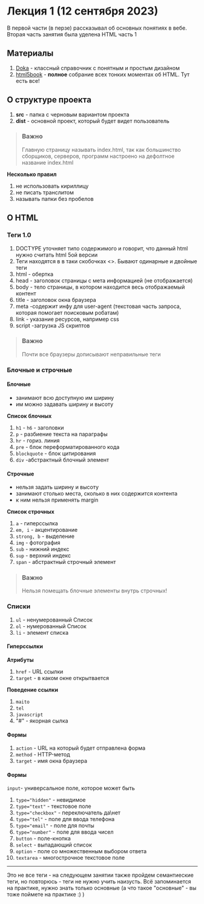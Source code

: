 # Лекция 1 (12 сентября 2023)

В первой части (в перзе) рассказывал об основных понятиях в вебе. Вторая часть занятия была уделена HTML часть 1

## Материалы

1. [Doka](https://doka.guide/html/) - классный справочник с понятным и простым дизайном
2. [html5book](https://html5book.ru/html-html5/) - **полное** собрание всех тонких моментах об HTML. Тут есть все!

## О структуре проекта

1. **src** - папка с черновым вариантом проекта
2. **dist** - основной проект, который будет видет пользователь

> ### Важно
>
> Главную страницу называть index.html, так как большинство сборщиков, серверов, программ настроено на дефолтное название index.html

**Несколько правил**

1. не использовать кириллицу
2. не писать транслитом
3. называть папки без пробелов

## О HTML

### Теги 1.0

1. DOCTYPE уточняет типо содержимого и говорит, что данный html нужно считать html 5ой версии
2. Теги находятся в в таки скобочках <>. Бывают одинарные и двойные теги
3. html - обертка
4. head - заголовок страницы с мета информацией (не отображается)
5. body - тело страницы, в котором находится весь отображаемый контент
6. title - заголовок окна браузера
7. meta -содержит инфу для user-agent (текстовая часть запроса, которая помогает поисковым робатам)
8. link - указание ресурсов, например css
9. script -загрузка JS скриптов

> ### Важно
>
> Почти все браузеры дописывают неправильные теги

### Блочные и строчные

#### Блочные

- занимают всю доступную им ширину
- им можно задавать ширину и высоту

**Список блочных**

1. `h1` - `h6` - заголовки
2. `р` - разбиение текста на параграфы
3. `hr` - гориз. линия
4. `pre` - блок переформатированного кода
5. `blockquote` - блок цитирования
6. `div` -абстрактный блочный элемент

#### Строчные

- нельзя задать ширину и высоту
- занимают столько места, сколько в них содержится контента
- к ним нельзя применять margin

**Список cтрочных**

1. `a` - гиперссылка
2. `em, i` - акцентирование
3. `strong, b` - выделение
4. `img` - фотография
5. `sub` - нижний индекс
6. `sup` - верхний индекс
7. `span` - абстрактный строчный элемент

> ### Важно
>
> Нельзя помещать блочные элементы внутрь строчных!

### Списки

1. `ul` - ненумерованный Список
2. `ol` - нумерованный Список
3. `li` - элемент списка

#### Гиперссылки

**Атрибуты**

1. `href` - URL ссылки
2. `target` - в каком окне открытвается

**Поведение ссылки**

1. `maito`
2. `tel`
3. `javascript`
4. "#" - якорная сылка

#### Формы

1. `action` - URL на который будет отправлена форма
2. `method` - HTTP-метод
3. `target` - имя окна браузера

#### Формы

`input`- универсальное поле, которое может быть

1. `type="hidden"` - невидимое
2. `type="text"` - текстовое поле
3. `type="checkbox"` - переключатель да\нет
4. `type="tel"` - поле для ввода телефона
5. `type="email"` - поле для почты
6. `type="number"` - поле для ввода чисел
7. `button` - поле-кнопка
8. `select` - выпадающий список
9. `option` - поле со множественным выбором ответа
10. `textarea` - многострочное текстовое поле

---

Это не все теги - на следующем занятии также пройдем семантиеские теги, но повторюсь - теги не нужно учить наизусть. Всё запоминается на практике, нужно знать только основные (а что такое "основные" - вы тоже поймете на практике :) )
